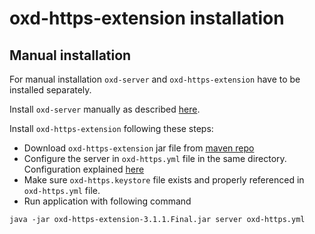 # oxd-https-extension installation
<!--- 

## Start oxd-https-extension
First make sure you have installed the oxd package as described [here](https://gluu.org/docs/oxd/3.1.1/install/).

After the package is successfully installed, start the `oxd-https-extension` service by executing the following command:

```
/etc/init.d/oxd-https-extension start
```

To stop the `oxd-https-extension`, run:

```
/etc/init.d/oxd-https-extension stop
```

--->

## Manual installation

For manual installation `oxd-server` and `oxd-https-extension` have to be installed separately.

Install `oxd-server` manually as described [here](https://gluu.org/docs/oxd/3.1.1/install/#manual-installation).

Install `oxd-https-extension` following these steps:

* Download `oxd-https-extension` jar file from [maven repo](http://ox.gluu.org/maven/org/xdi/oxd-https-extension/3.1.1.Final/)
* Configure the server in `oxd-https.yml` file in the same directory. Configuration explained [here](https://gluu.org/docs/oxd/3.1.1/oxd-https/configuration/)
* Make sure `oxd-https.keystore` file exists and properly referenced in `oxd-https.yml` file.
* Run application with following command

```
java -jar oxd-https-extension-3.1.1.Final.jar server oxd-https.yml
```
